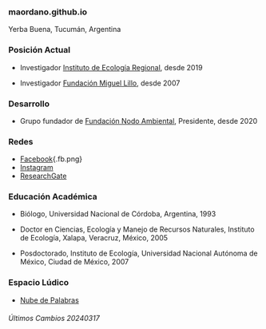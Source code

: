 ### maordano.github.io

Yerba Buena, Tucumán, Argentina

### Posición Actual

-   Investigador [Instituto de Ecología Regional](https://ier.conicet.gov.ar/), desde 2019

-   Investigador [Fundación Miguel Lillo](https://www.lillo.org.ar/), desde 2007

### Desarrollo

-   Grupo fundador de [Fundación Nodo Ambiental](https://nodoambiental.org), Presidente, desde 2020

### 

### Redes

-   [Facebook](https://www.facebook.com/mariano.ordano){.fb.png}
-   [Instagram](https://www.instagram.com/mariano.ordano/)
-   [ResearchGate](https://www.researchgate.net/profile/Mariano-Ordano)

### Educación Académica

-   Biólogo, Universidad Nacional de Córdoba, Argentina, 1993

-   Doctor en Ciencias, Ecología y Manejo de Recursos Naturales, Instituto de Ecología, Xalapa, Veracruz, México, 2005

-   Posdoctorado, Instituto de Ecología, Universidad Nacional Autónoma de México, Ciudad de México, 2007

### Espacio Lúdico

-   [Nube de Palabras](https://mvdqnf-mariano0ordano.shinyapps.io/sawordcloud/)

###### Últimos Cambios 20240317
